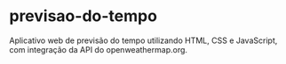# previsao-do-tempo
Aplicativo web de previsão do tempo utilizando HTML, CSS e JavaScript, com integração da API do openweathermap.org. 
